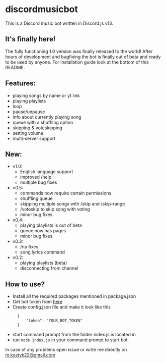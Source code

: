 # discordmusicbot
This is a Discord music bot written in Discord.js v13.

## It's finally here!
The fully functioning 1.0 version was finally released to the world! After hours of development and bugfixing
the bot is finally out of beta and ready to be used by anyone. For installation guide look at the bottom of this README.

## Features:
- playing songs by name or yt link
- playing playlists
- loop
- pause/unpause
- info about currently playing song
- queue with a shuffling option
- skipping & voteskipping
- setting volume
- multi-server support

## New:
- v1.0:
    - English language support
    - improved /help
    - multiple bug fixes
- v0.5:
    - commands now require certain permissions
    - shuffling queue
    - skipping multiple songs with /skip and /skip-range
    - /voteskip to skip song with voting
    - minor bug fixes
- v0.4:
    - playing playlists is out of beta
    - queue now has pages
    - minor bug fixes
- v0.3:
    - /np fixes
    - song lyrics command
- v0.2:
    - playing playlists (beta)
    - disconnecting from channel

## How to use?
- Install all the required packages mentioned in package.json
- Get bot token from [here](https://discord.com/developers/applications)
- Create config.json file and make it look like this
  ```
	{ 
		"token": "YOUR_BOT_TOKEN"
	}
  ```
- start command prompt from the folder index.js is located in
- run ``` node index.js ``` in your command prompt to start bot.

In case of any problems open issue or write me directly on m.kostyk22@gmail.com